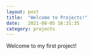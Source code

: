 ```yaml
---
layout: post
title:  "Welcome to Projects!"
date:   2021-08-05 16:31:35 
category: projects
---
```

Welcome to my first project!